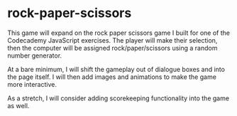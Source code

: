 # rock-paper-scissors
This game will expand on the rock paper scissors game I built for one of the Codecademy JavaScript exercises. The player will make their selection, then the computer will be assigned rock/paper/scissors using a random number generator.

At a bare minimum, I will shift the gameplay out of dialogue boxes and into the page itself. I will then add images and animations to make the game more interactive.

As a stretch, I will consider adding scorekeeping functionality into the game as well.
